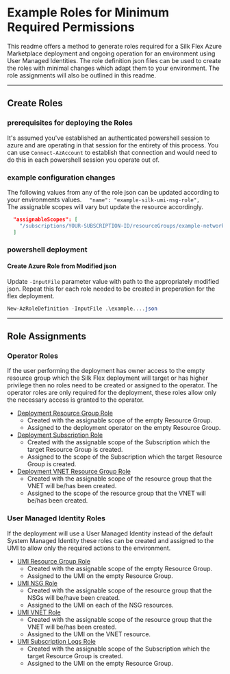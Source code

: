 # Example Roles for Minimum Required Permissions

This readme offers a method to generate roles required for a Silk Flex Azure Marketplace deployment and ongoing operation for an environment using User Managed Identities.  The role definition json files can be used to create the roles with minimal changes which adapt them to your environment.  The role assignments will also be outlined in this readme.

---
## Create Roles
### prerequisites for deploying the Roles
It's assumed you've established an authenticated powershell session to azure and are operating in that session for the entirety of this process. You can use `Connect-AzAccount` to establish that connection and would need to do this in each powershell session you operate out of.


### example configuration changes
The following values from any of the role json can be updated according to your environments values.
`  "name": "example-silk-umi-nsg-role",`  
The assignable scopes will vary but update the resource accordingly.
```json
  "assignableScopes": [
    "/subscriptions/YOUR-SUBSCRIPTION-ID/resourceGroups/example-network-resource-group"
  ]
```

### powershell deployment
#### Create Azure Role from Modified json
Update `-InputFile` parameter value with path to the appropriately modified json.  Repeat this for each role needed to be created in preperation for the flex deployment.
```powershell
New-AzRoleDefinition -InputFile .\example....json
```
---
## Role Assignments
### Operator Roles
If the user performing the deployment has owner access to the empty resource group which the Silk Flex deployment will target or has higher privilege then no roles need to be created or assigned to the operator.  The operator roles are only required for the deployment, these roles allow only the necessary access is granted to the operator.
- [Deployment Resource Group Role](example-silk-deployment-operator-resource-group-role.json)
  - Created with the assignable scope of the empty Resource Group.
  - Assigned to the deployment operator on the empty Resource Group.
- [Deployment Subscription Role](example-silk-deployment-operator-subscription-role.json)
  - Created with the assignable scope of the Subscription which the target Resource Group is created.
  - Assigned to the scope of the Subscription which the target Resource Group is created.
- [Deployment VNET Resource Group Role](example-silk-deployment-operator-vnet-resource-group-role.json)
  - Created with the assignable scope of the resource group that the VNET will be/has been created.
  - Assigned to the scope of the resource group that the VNET will be/has been created.

### User Managed Identity Roles
If the deployment will use a User Managed Identity instead of the default System Managed Identity these roles can be created and assigned to the UMI to allow only the required actions to the environment.
- [UMI Resource Group Role](example-silk-umi-resourcegroup-role.json)
  - Created with the assignable scope of the empty Resource Group.
  - Assigned to the UMI on the empty Resource Group.
- [UMI NSG Role](example-silk-umi-nsg-role.json)
  - Created with the assignable scope of the resource group that the NSGs will be/have been created.
  - Assigned to the UMI on each of the NSG resources.
- [UMI VNET Role](example-silk-umi-vnet-role.json)
  - Created with the assignable scope of the resource group that the VNET will be/has been created.
  - Assigned to the UMI on the VNET resource.
- [UMI Subscription Logs Role](example-silk-umi-subscription-logs-role.json)
  - Created with the assignable scope of the Subscription which the target Resource Group is created.
  - Assigned to the UMI on the empty Resource Group.
